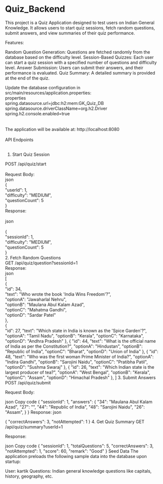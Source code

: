 # Quiz_Backend

This project is a Quiz Application designed to test users on Indian General Knowledge. It allows users to start quiz sessions, fetch random questions, submit answers, and view summaries of their quiz performance.

Features:

Random Question Generation: Questions are fetched randomly from the database based on the difficulty level.
Session-Based Quizzes: Each user can start a quiz session with a specified number of questions and difficulty level.
Answer Submission: Users can submit their answers, and their performance is evaluated.
Quiz Summary: A detailed summary is provided at the end of the quiz.

Update the database configuration in src/main/resources/application.properties:
<br>
properties<br>
spring.datasource.url=jdbc:h2:mem:GK_Quiz_DB<br>
spring.datasource.driverClassName=org.h2.Driver<br>
spring.h2.console.enabled=true<br>
<br>
<br>
The application will be available at: http://localhost:8080<br>
<br>
API Endpoints<br>
<br>
1. Start Quiz Session<br>

POST /api/quiz/start<br>
<br>
Request Body:<br>
json<br>
{<br>
  "userId": 1,<br>
  "difficulty": "MEDIUM",<br>
  "questionCount": 5<br>
}<br>
Response:<br>
<br>
json<br>
<br>
{<br>
  "sessionId": 1,<br>
  "difficulty": "MEDIUM",<br>
  "questionCount": 5<br>
}<br>
2. Fetch Random Questions<br>
GET /api/quiz/question?sessionId=1<br>
Response:<br>
json<br>
[<br>
  {<br>
    "id": 34,<br>
    "text": "Who wrote the book 'India Wins Freedom'?",<br>
    "optionA": "Jawaharlal Nehru",<br>
    "optionB": "Maulana Abul Kalam Azad",<br>
    "optionC": "Mahatma Gandhi",<br>
    "optionD": "Sardar Patel"<br>
  },<br>
  {<br>
    "id": 27,
    "text": "Which state in India is known as the 'Spice Garden'?",
    "optionA": "Tamil Nadu",
    "optionB": "Kerala",
    "optionC": "Karnataka",
    "optionD": "Andhra Pradesh"
  },
  {
    "id": 44,
    "text": "What is the official name of India as per the Constitution?",
    "optionA": "Hindustan",
    "optionB": "Republic of India",
    "optionC": "Bharat",
    "optionD": "Union of India"
  },
  {
    "id": 48,
    "text": "Who was the first woman Prime Minister of India?",
    "optionA": "Indira Gandhi",
    "optionB": "Sarojini Naidu",
    "optionC": "Pratibha Patil",
    "optionD": "Sushma Swaraj"
  },
  {
    "id": 26,
    "text": "Which Indian state is the largest producer of tea?",
    "optionA": "West Bengal",
    "optionB": "Kerala",
    "optionC": "Assam",
    "optionD": "Himachal Pradesh"
  },
]
3. Submit Answers
POST /api/quiz/submit

Request Body:

json
Copy code
{
  "sessionId": 1,
  "answers": {
    "34": "Maulana Abul Kalam Azad",
    "27": "",
    "44": "Republic of India",
    "48": "Sarojini Naidu",
    "26": "Assam",
    }
}
Response:
json

{
  "correctAnswers": 3,
  "notAttempted": 1
}
4. Get Quiz Summary
GET /api/quiz/summary?userId=1

Response:

json
Copy code
{
  "sessionId": 1,
  "totalQuestions": 5,
  "correctAnswers": 3,
  "notAttempted": 1,
  "score": 60,
  "remark": "Good"
}
Seed Data
The application preloads the following sample data into the database upon startup:

User: kartik
Questions: Indian general knowledge questions like capitals, history, geography, etc.
